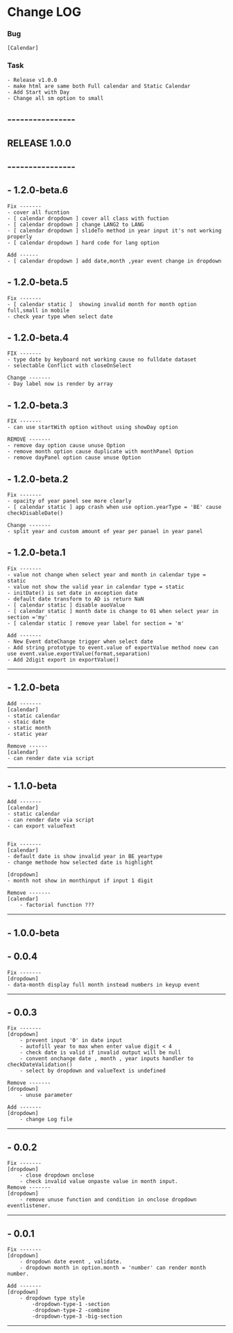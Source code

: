 # Change LOG
### Bug 
    [Calendar]

### Task 
    - Release v1.0.0
    - make html are same both Full calendar and Static Calendar
    - Add Start with Day
    - Change all sm option to small


## ----------------
## RELEASE 1.0.0
## ----------------

## - 1.2.0-beta.6

    Fix -------
    - cover all fucntion 
    - [ calendar dropdown ] cover all class with fuction
    - [ calendar dropdown ] change LANG2 to LANG 
    - [ calendar dropdown ] slideTo method in year input it's not working properly
    - [ calendar dropdown ] hard code for lang option

    Add ------
    - [ calendar dropdown ] add date,month ,year event change in dropdown



## - 1.2.0-beta.5

    Fix -------
    - [ calendar static ]  showing invalid month for month option full,small in mobile 
    - check year type when select date

## - 1.2.0-beta.4

    FIX -------
    - type date by keyboard not working cause no fulldate dataset
    - selectable Conflict with closeOnSelect

    Change -------
    - Day label now is render by array

## - 1.2.0-beta.3

    FIX -------
    - can use startWith option without using showDay option

    REMOVE -------
    - remove day option cause unuse Option
    - remove month option cause duplicate with monthPanel Option
    - remove dayPanel option cause unuse Option

## - 1.2.0-beta.2

    Fix -------
    - opacity of year panel see more clearly
    - [ calendar static ] app crash when use option.yearType = 'BE' cause checkDisableDate()

    Change -------
    - split year and custom amount of year per panael in year panel 


## - 1.2.0-beta.1

    Fix -------
    - value not change when select year and month in calendar type = static
    - value not show the valid year in calendar type = static
    - initDate() is set date in exception date 
    - default date transform to AD is return NaN
    - [ calendar static ] disable auoValue
    - [ calendar static ] month date is change to 01 when select year in section ='my'
    - [ calendar static ] remove year label for section = 'm'

    Add -------
    - New Event dateChange trigger when select date 
    - Add string prototype to event.value of exportValue method noew can use event.value.exportValue(format,separation)
    - Add 2digit export in exportValue() 
    

---------------------------------
## - 1.2.0-beta
    Add -------
    [calendar]
    - static calendar
    - staic date
    - static month
    - static year

    Remove ------
    [calendar]
    - can render date via script

--------------------------------

## - 1.1.0-beta
    Add -------
    [calendar]
    - static calendar
    - can render date via script
    - can export valueText 


    Fix -------
    [calendar]
    - default date is show invalid year in BE yeartype
    - change methode how selected date is highlight 

    [dropdown]
    - month not show in monthinput if input 1 digit  

    Remove -------
    [calendar]
        - factorial function ???
        
--------------------------------
## - 1.0.0-beta 

## - 0.0.4
    Fix -------
    [dropdown]
    - data-month display full month instead numbers in keyup event 

--------------------------------

## - 0.0.3
    Fix -------
    [dropdown]
        - prevent input '0' in date input
        - autofill year to max when enter value digit < 4  
        - check date is valid if invalid output will be null
        - convent onchange date , month , year inputs handler to checkDateValidation()
        - select by dropdown and valueText is undefined

    Remove -------
    [dropdown]
        - unuse parameter

    Add -------
    [dropdown]
        - change Log file
    
---------------------------------

## - 0.0.2
    Fix -------
    [dropdown]
        - close dropdown onclose 
        - check invalid value onpaste value in month input.
    Remove -------
    [dropdown]
        - remove unuse function and condition in onclose dropdown eventlistener.

---------------------------------

## - 0.0.1
    Fix ------- 
    [dropdown]
        - dropdown date event , validate. 
        - dropdown month in option.month = 'number' can render month number.

    Add -------
    [dropdown]
        - dropdown type style
            -dropdown-type-1 -section
            -dropdown-type-2 -combine
            -dropdown-type-3 -big-section


---------------------------------
